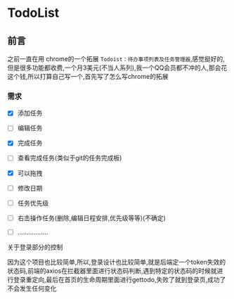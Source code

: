 # TodoList

## 前言

之前一直在用 chrome的一个拓展 `Todoist：待办事项列表及任务管理器`,感觉挺好的,但是很多功能都收费,一个月3美元(不当人系列),我一个QQ会员都不冲的人,那会花这个钱,所以打算自己写一个,首先写了怎么写chrome的拓展

### 需求

- [x] 添加任务
- [ ] 编辑任务
- [x] 完成任务
- [ ] 查看完成任务(类似于git的任务完成板)
- [x] 可以拖拽
- [ ] 修改日期
- [ ] 任务优先级
- [ ] 右击操作任务(删除,编辑日程安排,优先级等等)(不确定)
- [ ] .................



关于登录部分的控制

​	因为这个项目也比较简单,所以,登录设计也比较简单,就是后端定一个token失效的状态码,前端的axios在拦截器里面进行状态码判断,遇到特定的状态码的时候就进行登录重定向,最后在首页的生命周期里面进行gettodo,失败了就到登录页,成功了不会发生任何变化

